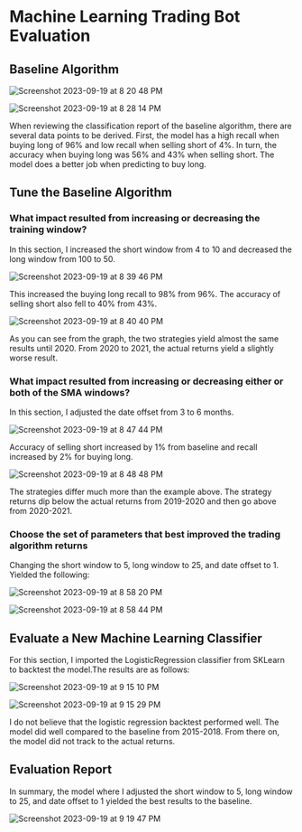# Machine Learning Trading Bot Evaluation

## Baseline Algorithm

![Screenshot 2023-09-19 at 8 20 48 PM](https://github.com/br4nders0n/module_14_challenge/assets/133409952/a5f149e8-31e7-48c0-bb8d-a572d1d71a0a)

![Screenshot 2023-09-19 at 8 28 14 PM](https://github.com/br4nders0n/module_14_challenge/assets/133409952/0e9c6b89-85d3-4bb4-bc1b-4cbd7490e735)

When reviewing the classification report of the baseline algorithm, there are several data points to be derived. First, the model has a high recall when buying long of 96% and low recall when selling short of 4%. In turn, the accuracy when buying long was 56% and 43% when selling short. The model does a better job when predicting to buy long.

## Tune the Baseline Algorithm

### What impact resulted from increasing or decreasing the training window?
In this section, I increased the short window from 4 to 10 and decreased the long window from 100 to 50. 

![Screenshot 2023-09-19 at 8 39 46 PM](https://github.com/br4nders0n/module_14_challenge/assets/133409952/c96b9776-5627-489b-8ec4-e3729a7b4a8a)

This increased the buying long recall to 98% from 96%. The accuracy of selling short also fell to 40% from 43%. 

![Screenshot 2023-09-19 at 8 40 40 PM](https://github.com/br4nders0n/module_14_challenge/assets/133409952/21be9bfd-5170-4e9d-8e57-0021cb175634)

As you can see from the graph, the two strategies yield almost the same results until 2020. From 2020 to 2021, the actual returns yield a slightly worse result. 

### What impact resulted from increasing or decreasing either or both of the SMA windows?

In this section, I adjusted the date offset from 3 to 6 months. 

![Screenshot 2023-09-19 at 8 47 44 PM](https://github.com/br4nders0n/module_14_challenge/assets/133409952/fd1c577d-820f-4710-a074-fe0cd3fe503c)

Accuracy of selling short increased by 1% from baseline and recall increased by 2% for buying long. 

![Screenshot 2023-09-19 at 8 48 48 PM](https://github.com/br4nders0n/module_14_challenge/assets/133409952/af2643dc-05ec-4617-847b-8c379b02ac31)

The strategies differ much more than the example above. The strategy returns dip below the actual returns from 2019-2020 and then go above from 2020-2021.

### Choose the set of parameters that best improved the trading algorithm returns

Changing the short window to 5, long window to 25, and date offset to 1. Yielded the following:

![Screenshot 2023-09-19 at 8 58 20 PM](https://github.com/br4nders0n/module_14_challenge/assets/133409952/9f09e410-0ee8-4cfe-9c78-55a9e150159a)

![Screenshot 2023-09-19 at 8 58 44 PM](https://github.com/br4nders0n/module_14_challenge/assets/133409952/58464187-434c-4cf3-ac78-bed14b5ad3fa)

## Evaluate a New Machine Learning Classifier

For this section, I imported the LogisticRegression classifier from SKLearn to backtest the model.The results are as follows:

![Screenshot 2023-09-19 at 9 15 10 PM](https://github.com/br4nders0n/module_14_challenge/assets/133409952/914d287e-3a04-46e7-af8d-996e36e4782b)

![Screenshot 2023-09-19 at 9 15 29 PM](https://github.com/br4nders0n/module_14_challenge/assets/133409952/bd0dcd6d-c9c4-491f-b2dd-c47d1486bea1)

I do not believe that the logistic regression backtest performed well. The model did well compared to the baseline from 2015-2018. From there on, the model did not track to the actual returns. 

## Evaluation Report

In summary, the model where I adjusted the short window to 5, long window to 25, and date offset to 1 yielded the best results to the baseline. 

![Screenshot 2023-09-19 at 9 19 47 PM](https://github.com/br4nders0n/module_14_challenge/assets/133409952/14428ddc-5446-4e61-97fe-b91bb88266b7)


